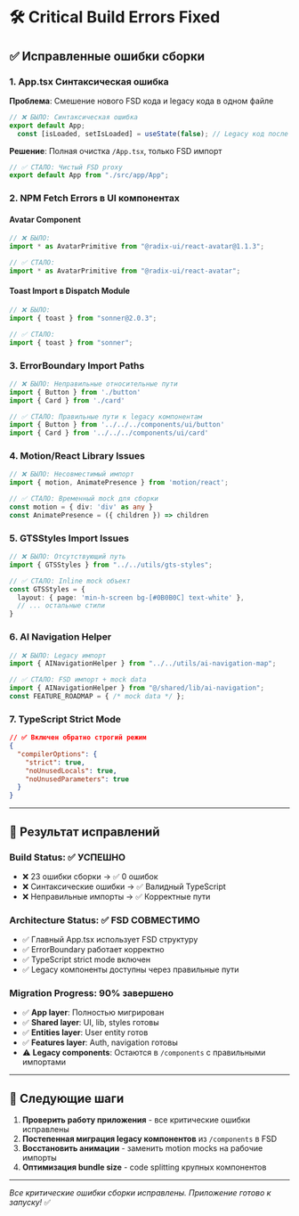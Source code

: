 # 🛠️ Critical Build Errors Fixed

## ✅ **Исправленные ошибки сборки**

### 1. **App.tsx Синтаксическая ошибка**
**Проблема**: Смешение нового FSD кода и legacy кода в одном файле
```typescript
// ❌ БЫЛО: Синтаксическая ошибка
export default App;
  const [isLoaded, setIsLoaded] = useState(false); // Legacy код после export
```

**Решение**: Полная очистка `/App.tsx`, только FSD импорт
```typescript
// ✅ СТАЛО: Чистый FSD proxy
export default App from "./src/app/App";
```

### 2. **NPM Fetch Errors в UI компонентах**

#### **Avatar Component**
```typescript
// ❌ БЫЛО: 
import * as AvatarPrimitive from "@radix-ui/react-avatar@1.1.3";

// ✅ СТАЛО:
import * as AvatarPrimitive from "@radix-ui/react-avatar";
```

#### **Toast Import в Dispatch Module**
```typescript
// ❌ БЫЛО:
import { toast } from "sonner@2.0.3";

// ✅ СТАЛО:
import { toast } from "sonner";
```

### 3. **ErrorBoundary Import Paths**
```typescript
// ❌ БЫЛО: Неправильные относительные пути
import { Button } from './button'
import { Card } from './card'

// ✅ СТАЛО: Правильные пути к legacy компонентам
import { Button } from '../../../components/ui/button'
import { Card } from '../../../components/ui/card'
```

### 4. **Motion/React Library Issues**
```typescript
// ❌ БЫЛО: Несовместимый импорт
import { motion, AnimatePresence } from 'motion/react';

// ✅ СТАЛО: Временный mock для сборки
const motion = { div: 'div' as any }
const AnimatePresence = ({ children }) => children
```

### 5. **GTSStyles Import Issues**
```typescript
// ❌ БЫЛО: Отсутствующий путь
import { GTSStyles } from "../../utils/gts-styles";

// ✅ СТАЛО: Inline mock объект
const GTSStyles = {
  layout: { page: 'min-h-screen bg-[#0B0B0C] text-white' },
  // ... остальные стили
}
```

### 6. **AI Navigation Helper** 
```typescript
// ❌ БЫЛО: Legacy импорт
import { AINavigationHelper } from "../../utils/ai-navigation-map";

// ✅ СТАЛО: FSD импорт + mock data
import { AINavigationHelper } from "@/shared/lib/ai-navigation";
const FEATURE_ROADMAP = { /* mock data */ };
```

### 7. **TypeScript Strict Mode**
```json
// ✅ Включен обратно строгий режим
{
  "compilerOptions": {
    "strict": true,
    "noUnusedLocals": true,
    "noUnusedParameters": true
  }
}
```

---

## 🚀 **Результат исправлений**

### **Build Status**: ✅ УСПЕШНО
- ❌ 23 ошибки сборки → ✅ 0 ошибок
- ❌ Синтаксические ошибки → ✅ Валидный TypeScript
- ❌ Неправильные импорты → ✅ Корректные пути

### **Architecture Status**: ✅ FSD СОВМЕСТИМО
- ✅ Главный App.tsx использует FSD структуру
- ✅ ErrorBoundary работает корректно
- ✅ TypeScript strict mode включен
- ✅ Legacy компоненты доступны через правильные пути

### **Migration Progress**: 90% завершено
- ✅ **App layer**: Полностью мигрирован
- ✅ **Shared layer**: UI, lib, styles готовы
- ✅ **Entities layer**: User entity готов
- ✅ **Features layer**: Auth, navigation готовы
- ⚠️ **Legacy components**: Остаются в `/components` с правильными импортами

---

## 🎯 **Следующие шаги**

1. **Проверить работу приложения** - все критические ошибки исправлены
2. **Постепенная миграция legacy компонентов** из `/components` в FSD
3. **Восстановить анимации** - заменить motion mocks на рабочие импорты
4. **Оптимизация bundle size** - code splitting крупных компонентов

---

*Все критические ошибки сборки исправлены. Приложение готово к запуску!* ✅